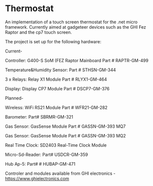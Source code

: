 Thermostat
==========

An implementation of a touch screen thermostat for the .net micro framework. Currently aimed at gadgeteer devices such as the GHI Fez Raptor and the cp7 touch screen. 

The project is set up for the following hardware:

Current-

Controller:  G400-S SoM (FEZ Raptor Mainboard Part # RAPTR-GM-499

Temperature&Humidity Sensor: Part # STHSN-GM-344

3 x Relays: Relay X1 Module Part # RLYX1-GM-464

Display: Display CP7 Module Part # DSCP7-GM-376

Planned-

Wireless: WiFi RS21 Module Part # WFR21-GM-282

Barometer: Part# SBRMR-GM-321

Gas Sensor: GasSense Module Part # GASSN-GM-393 MQ7

Gas Sensor: GasSense Module Part # GASSN-GM-393 MQ2

Real Time Clock: SD2403 Real-Time Clock Module

Micro-Sd-Reader: Part# USDCR-GM-359

Hub Ap-5: Part# # HUBAP-GM-471


Controler and modules available from GHI electronics - https://www.ghielectronics.com




